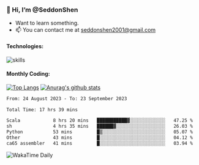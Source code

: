 ### 👋 Hi, I’m @SeddonShen
- Want to learn something.
- 📫 You can contact me at seddonshen2001@gmail.com

#### Technologies:

![skills](https://skillicons.dev/icons?i=scala,js,html,css,bootstrap,jquery,c,cpp,cloudflare,django,docker,flask,git,github,githubactions,linux,latex,mysql,nodejs,ps,php,pr,py,raspberrypi,redis,unreal,v,vscode,vue,bash)

#### Monthly Coding:
[![Top Langs](https://github-readme-stats.vercel.app/api/top-langs?username=seddonshen&show_icons=true&locale=en&layout=compact&hide=html&langs_count=8)](https://github.com/SeddonShen/)
[![Anurag's github stats](https://github-readme-stats.vercel.app/api?username=SeddonShen&count_private=true&show_icons=true)](https://github.com/anuraghazra/github-readme-stats)
<!--START_SECTION:waka-->

```txt
From: 24 August 2023 - To: 23 September 2023

Total Time: 17 hrs 39 mins

Scala            8 hrs 20 mins   ███████████▓░░░░░░░░░░░░░   47.25 %
sh               4 hrs 35 mins   ██████▓░░░░░░░░░░░░░░░░░░   26.03 %
Python           53 mins         █▒░░░░░░░░░░░░░░░░░░░░░░░   05.07 %
Other            43 mins         █░░░░░░░░░░░░░░░░░░░░░░░░   04.12 %
ca65 assembler   41 mins         █░░░░░░░░░░░░░░░░░░░░░░░░   03.94 %
```

<!--END_SECTION:waka-->

![WakaTime Daily](https://wakatime.com/share/@seddon2001/61a7e342-5f12-4fea-bf92-1fac161e97d6.svg)
<!---
SeddonShen/SeddonShen is a ✨ special ✨ repository because its `README.md` (this file) appears on your GitHub profile.
You can click the Preview link to take a look at your changes.
--->
